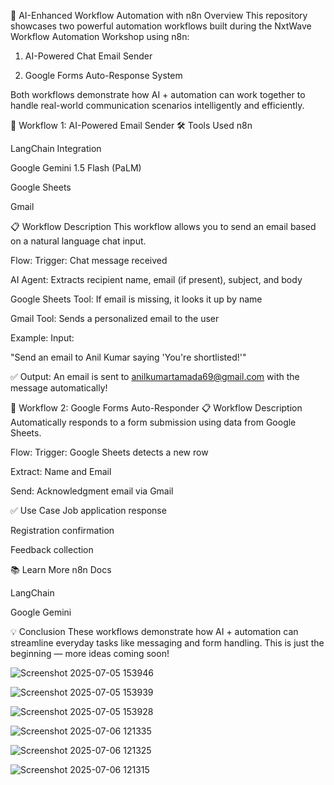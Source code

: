 🤖 AI-Enhanced Workflow Automation with n8n
Overview
This repository showcases two powerful automation workflows built during the NxtWave Workflow Automation Workshop using n8n:

1. AI-Powered Chat Email Sender

2. Google Forms Auto-Response System

Both workflows demonstrate how AI + automation can work together to handle real-world communication scenarios intelligently and efficiently.

🔧 Workflow 1: AI-Powered Email Sender
🛠️ Tools Used
n8n

LangChain Integration

Google Gemini 1.5 Flash (PaLM)

Google Sheets

Gmail

📋 Workflow Description
This workflow allows you to send an email based on a natural language chat input.

Flow:
Trigger: Chat message received

AI Agent: Extracts recipient name, email (if present), subject, and body

Google Sheets Tool: If email is missing, it looks it up by name

Gmail Tool: Sends a personalized email to the user

Example:
Input:

"Send an email to Anil Kumar saying 'You're shortlisted!'"

✅ Output:
An email is sent to anilkumartamada69@gmail.com with the message automatically!

🔧 Workflow 2: Google Forms Auto-Responder
📋 Workflow Description
Automatically responds to a form submission using data from Google Sheets.

Flow:
Trigger: Google Sheets detects a new row

Extract: Name and Email

Send: Acknowledgment email via Gmail

✅ Use Case
Job application response

Registration confirmation

Feedback collection


📚 Learn More
n8n Docs

LangChain

Google Gemini

💡 Conclusion
These workflows demonstrate how AI + automation can streamline everyday tasks like messaging and form handling. This is just the beginning — more ideas coming soon!


![Screenshot 2025-07-05 153946](https://github.com/user-attachments/assets/6c077589-bc08-47d6-9abc-6c4702402a43)

![Screenshot 2025-07-05 153939](https://github.com/user-attachments/assets/7390c0de-fe35-4439-a109-2bb8bf020fbd)

![Screenshot 2025-07-05 153928](https://github.com/user-attachments/assets/3fa65cdd-e1ef-4aa2-be1f-0bb88cbc649a)

![Screenshot 2025-07-06 121335](https://github.com/user-attachments/assets/5e58138b-b697-449a-a9fd-f7fca173152b)

![Screenshot 2025-07-06 121325](https://github.com/user-attachments/assets/76fe7a34-55d2-48ba-8e75-1dee3a115000)

![Screenshot 2025-07-06 121315](https://github.com/user-attachments/assets/01ecfe2e-be79-4ba7-a96f-eacd8c6122d3)


